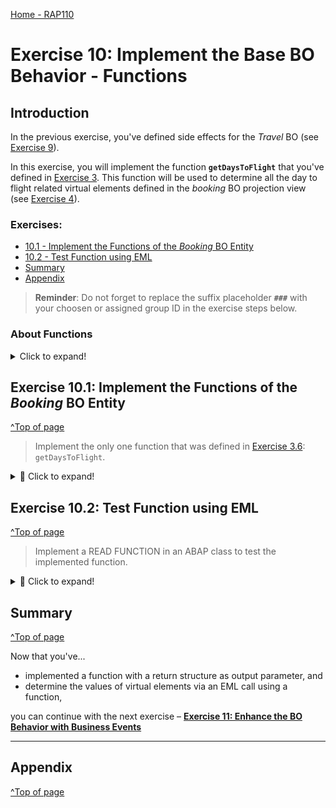 [Home - RAP110](../../README.md)

# Exercise 10: Implement the Base BO Behavior - Functions

## Introduction 

In the previous exercise, you've defined side effects for the _Travel_ BO (see [Exercise 9](../ex09/README.md)).

In this exercise, you will implement the function **`getDaysToFlight`** that you've defined in [Exercise 3](../ex03/README.md). This function will be used to determine all the day to flight related virtual elements defined in the _booking_ BO projection view (see [Exercise 4](../ex04/README.md)).

### Exercises: 
- [10.1 - Implement the Functions of the _Booking_ BO Entity](#exercise-101-implement-the-functions-of-the-booking-bo-entity)
- [10.2 - Test Function using EML](#exercise-102-test-function-using-eml)
- [Summary](#summary)  
- [Appendix](#appendix)  

> **Reminder**: Do not forget to replace the suffix placeholder **`###`** with your choosen or assigned group ID in the exercise steps below. 

### About Functions   
 <details>
  <summary>Click to expand!</summary>
 
> A function in RAP is a custom read-operation that is part of the business logic.
> 
> Functions perform calculations or reads on business objects without causing any side effects. 
> Functions don't issue any locks on database tables and you can't modify or persist any data computed in a function implementation.
> 
> **Further reading**: [Functions](https://help.sap.com/docs/btp/sap-abap-restful-application-programming-model/functions)
 
 </details>


## Exercise 10.1: Implement the Functions of the _Booking_ BO Entity
[^Top of page](#)

> Implement the only one function that was defined in [Exercise 3.6](../ex06/README.md): `getDaysToFlight`.

 <details>
  <summary>🔵 Click to expand!</summary>

### Exercise 10.1.1: Implement the Function `getDaysToFlight` of the _Booking_ BO Entity

> Implement the the Function `getDaysToFlight` for the _booking_ entity in the behavior implementation class ![ABAP class](../images/adt_class.png)**`ZRAP110_BP_BookingTP_###`**. This function can be used to determine the values of the virtual elements of the _Booking_ BO projection view: **`BookingStatusIndicator`**, **`InitialDaysToFlight`**, **`RemainingDaysToFlight`**, and **`DaysToFlightIndicator`**.
> 
> This function can, for example, be used at runtime to calculate the virtual elements via direct EML calls.
> 

 <details>
  <summary>🟣 Click to expand!</summary>

 1. Open the behavior implementation class of the _Travel_ entity ![ABAP class](../images/adt_class.png)**`ZRAP110_BP_BOOKINGTP_###`** and navigate to the method **`getDaysToFlight`** of the local handler class **`lhc_booking`** 

 2. Implement the function method **`getDaysToFlight`**.
 
    For that, replace the empty method implementation of **`getDaysToFlight`** with the source code provided below and 
replace all occurences of the placeholder `###` with your group ID using **Ctrl+F**.

    ```ABAP
    **************************************************************************
    * Instance-bound function for calculating virtual elements via EML calls
    **************************************************************************
      METHOD getDaysToFlight. 
        DATA:
          c_booking_entity TYPE ZRAP110_C_BookingTP_###,
          bookings_result  TYPE TABLE FOR FUNCTION RESULT zrap110_r_traveltp_###\\booking~getdaystoflight,
          booking_result   LIKE LINE OF bookings_result.

        "read relevant data
        READ ENTITIES OF ZRAP110_R_TravelTP_### IN LOCAL MODE
           ENTITY booking
             FIELDS ( TravelID BookingStatus BookingID FlightDate BookingDate )
    *         ALL FIELDS
             WITH CORRESPONDING #( keys )
           RESULT DATA(bookings).

        LOOP AT bookings ASSIGNING FIELD-SYMBOL(<booking>).
          c_booking_entity = CORRESPONDING #( <booking> ).
          "set relevant transfered data
          booking_result   = CORRESPONDING #( <booking> ).
          "calculate virtual elements
          booking_result-%param
            = CORRESPONDING #( zrap110_calc_book_elem_###=>calculate_days_to_flight( c_booking_entity )
                               MAPPING booking_status_indicator = BookingStatusIndicator
                                       days_to_flight_indicator = DaysToFlightIndicator
                                       initial_days_to_flight   = InitialDaysToFlight
                                       remaining_days_to_flight = RemainingDaysToFlight ).
          "append
          APPEND booking_result TO bookings_result.
        ENDLOOP.
  
        result = bookings_result.

      ENDMETHOD.         
    ```
                           
 4. Save ![save icon](../images/adt_save.png) and activate ![activate icon](../images/adt_activate.png) the changes.

</details>
  
</details>

## Exercise 10.2: Test Function using EML
[^Top of page](#)

> Implement a READ FUNCTION in an ABAP class to test the implemented function.

 <details>
  <summary>🔵 Click to expand!</summary>

 1. Open the class **`ZRAP110_EML_PLAYGROUND_###`** and uncomment following coding:
 
    ```ABAP
      "execute function getDaysToFlight
     READ ENTITIES OF ZRAP110_R_TravelTP_###
       ENTITY Booking
         EXECUTE getDaysToFlight
           FROM VALUE #( FOR link IN travels_to_bookings ( %tky = link-target-%tky ) )
     RESULT DATA(days_to_flight).

     "output result structure
     LOOP AT days_to_flight ASSIGNING FIELD-SYMBOL(<days_to_flight>).
       out->write( | TravelID = { <days_to_flight>-%tky-TravelID } |  ).
       out->write( | BookingID = { <days_to_flight>-%tky-BookingID } | ).
       out->write( | RemainingDaysToFlight  = { <days_to_flight>-%param-remaining_days_to_flight } | ).
       out->write( | InitialDaysToFlight = { <days_to_flight>-%param-initial_days_to_flight } | ).
       out->write( | ---------------           | ).
     ENDLOOP.
    ```
  
    <img src="images/ex10x1.png" alt="BO Behavior Definition" width="70%">   
    
 2. Start your **_Travel_** App and copy a **Travel ID** from a former created entry of your choice. 
 
    <img src="images/ex10x2.png" alt="BO Behavior Definition" width="70%">   
 
 3. Go back to your class **`ZRAP110_EML_PLAYGROUND_###`** and **paste** your **Travel ID** on the corresponding space.
 
    <img src="images/ex10x3.png" alt="BO Behavior Definition" width="70%">  
 
 4. Save ![save icon](../images/adt_save.png) and activate ![activate icon](../images/adt_activate.png) the changes.
 
 5. Right-click your class, select **Run As** > **ABAP Application (Console)** (or press **F9**).
 
    <img src="images/ex10x4.png" alt="BO Behavior Definition" width="70%">   

 6. Check your result.
 
    <img src="images/ex10x5.png" alt="BO Behavior Definition" width="50%">  
 
</details>
  
</details>  
           
## Summary
[^Top of page](#)

Now that you've... 
- implemented a function with a return structure as output parameter, and
- determine the values of virtual elements via an EML call using a function,

you can continue with the next exercise – **[Exercise 11: Enhance the BO Behavior with Business Events](../ex11/README.md)**

---

## Appendix
[^Top of page](#)
<!--
Find the full solution source code of all ![tabl](../images/adt_tabl.png)database tables, CDS artefacts ( ![ddls](../images/adt_ddls.png)views,  ![ddlx](../images/adt_ddlx.png)metadata extensions and  ![bdef](../images/adt_bdef.png)behavior), ![class](../images/adt_class.png) ABAP classes, and ![servicebinding](../images/adt_srvb.png) service definition used in this workshop in the [**sources**](../sources) folder. 
  
Don't forget to replace all occurences of the placeholder `###` in the provided source code with your group ID using the ADT _Replace All_ function (_Ctrl+F_).
-->
